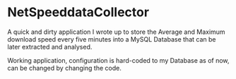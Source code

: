NetSpeeddataCollector
=====================

A quick and dirty application I wrote up to store the Average and Maximum download speed every five minutes into a MySQL Database that can be later extracted and analysed.


Working application, configuration is hard-coded to my Database as of now, can be changed by changing the code.
